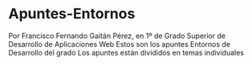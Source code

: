 # Apuntes-Entornos
Por Francisco Fernando Gaitán Pérez, en 1º de Grado Superior de Desarrollo de Aplicaciones Web
Estos son los apuntes Entornos de Desarrollo del grado
Los apuntes están divididos en temas individuales
